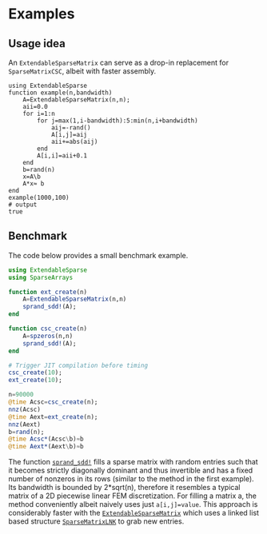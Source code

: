 # Examples


## Usage idea
An `ExtendableSparseMatrix` can serve as a drop-in replacement for
`SparseMatrixCSC`, albeit with faster assembly.

    
```jldoctest
using ExtendableSparse
function example(n,bandwidth)
    A=ExtendableSparseMatrix(n,n);
    aii=0.0
    for i=1:n
        for j=max(1,i-bandwidth):5:min(n,i+bandwidth)
            aij=-rand()
            A[i,j]=aij
            aii+=abs(aij)
        end
        A[i,i]=aii+0.1
    end
    b=rand(n)
    x=A\b
    A*x≈ b
end
example(1000,100)
# output
true
```


## Benchmark
The code below provides a small benchmark example.
```julia
using ExtendableSparse
using SparseArrays

function ext_create(n)
    A=ExtendableSparseMatrix(n,n)
    sprand_sdd!(A);
end

function csc_create(n)
    A=spzeros(n,n)
    sprand_sdd!(A);
end

# Trigger JIT compilation before timing
csc_create(10);
ext_create(10);

n=90000
@time Acsc=csc_create(n);
nnz(Acsc)
@time Aext=ext_create(n);
nnz(Aext)
b=rand(n);
@time Acsc*(Acsc\b)≈b
@time Aext*(Aext\b)≈b
```

The function [`sprand_sdd!`](@ref) fills a 
sparse matrix with random entries such that it becomes strictly diagonally
dominant and thus invertible and has a fixed number of nonzeros in
its rows (similar to the method in the first example). Its  bandwidth is bounded by 2*sqrt(n), therefore it 
resembles a typical matrix of a 2D piecewise linear FEM discretization.
For filling a matrix a, the method  conveniently albeit naively
uses just `a[i,j]=value`. This approach is considerably faster with 
the [`ExtendableSparseMatrix`](@ref) which uses a linked list based
structure  [`SparseMatrixLNK`](@ref) to grab new entries.



